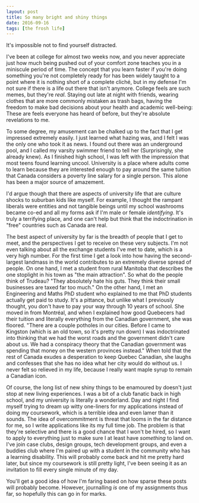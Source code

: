 ```yaml
---
layout: post
title: So many bright and shiny things
date: 2016-09-16
tags: [the frosh life]
---
```

It's impossible not to find yourself distracted.

I've been at college for almost two weeks now, and you never appreciate just how much being pushed out of your comfort zone teaches you in a miniscule period of time. The concept that you learn faster if you're doing something you're not completely ready for has been widely taught to a point where it is nothing short of a complete cliché, but in my defense I'm not sure if there is a life out there that isn't anymore. College feels are such memes, but they're *real*. Staying out late at night with friends, wearing clothes that are more commonly mistaken as trash bags, having the freedom to make bad decisions about your health and academic well-being: These are feels everyone has heard of before, but they're absolute revelations to me.

To some degree, my amusement can be chalked up to the fact that I get impressed extremely easily. I just learned what hazing was, and I felt I was the only one who took it as news. I found out there was an underground pool, and I called my varsity swimmer friend to tell her (Surprisingly, she already knew). As I finished high school, I was left with the impression that most teens found learning uncool. University is a place where adults come to learn because they are interested enough to pay around the same tuition that Canada considers a poverty line salary for a single person. This alone has been a major source of amazement.

I'd argue though that there are aspects of university life that are culture shocks to suburban kids like myself. For example, I thought the rampant liberals were entities and not tangible beings until my school washrooms became co-ed and all my forms ask if I'm male or female *identifying*. It's truly a terrifying place, and one can't help but think that the indoctrination in "free" countries such as Canada are real.

The best aspect of university by far is the breadth of people that I get to meet, and the perspectives I get to receive on these very subjects. I'm not even talking about all the exchange students I've met to date, which is a very high number. For the first time I get a look into how having the second-largest landmass in the world contributes to an extremely diverse spread of people. On one hand, I met a student from rural Manitoba that describes the one stoplight in his town as "the main attraction". So what do the people think of Trudeau? "They absolutely hate his guts. They think their small businesses are taxed far too much." On the other hand, I met an Engineering and Maths PhD student who explained to me that PhD students actually get paid to study. It's a pittance, but unlike what I previously thought, you don't have to pay your way through 10 years of school. She moved in from Montréal, and when I explained how good Quebecers had their tuition and literally everything from the Canadian government, she was floored. "There are a couple potholes in our cities. Before I came to Kingston (which is an old town, so it's pretty run down) I was indoctrinated into thinking that we had the worst roads and the government didn't care about us. We had a conspiracy theory that the Canadian government was spending that money on the western provinces instead." When told that the rest of Canada exudes a desperation to keep Quebec Canadian, she laughs and confesses that she has no idea what her city would do without us. I never felt so relieved in my life, because I really want maple syrup to remain a Canadian icon.

Of course, the long list of new shiny things to be enamoured by doesn't just stop at new living experiences. I was a bit of a club fanatic back in high school, and my university is literally a wonderland. Day and night I find myself trying to dream up witty one-liners for my applications instead of doing my coursework, which is a terrible idea and even lamer than it sounds. The idea of overcommitment is threat that looms in the far distance for me, so I write applications like its my full time job. The problem is that they're selective and there is a good chance that I won't be hired, so I want to apply to everything just to make sure I at least have *something* to land on. I've join case clubs, design groups, tech development groups, and even a buddies club where I'm paired up with a student in the community who has a learning disability. This will probably come back and hit me pretty hard later, but since my coursework is still pretty light, I've been seeing it as an invitation to fill every single minute of my day.

You'll get a good idea of how I'm faring based on how sparse these posts will probably become. However, journalling *is* one of my assignments thus far, so hopefully this can go in for marks.
